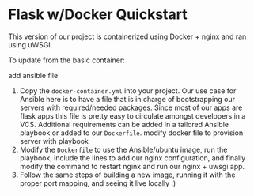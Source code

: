 Flask w/Docker Quickstart
===========================

This version of our project is containerized using Docker + nginx and ran using uWSGI.

To update from the basic container:

add ansible file
1. Copy the `docker-container.yml` into your project. Our use case for Ansible here is to have a file that is in charge of bootstrapping our servers with required/needed packages. Since most of our apps are flask apps this file is pretty easy to
circulate amongst developers in a VCS. Additional requirements can be added in a tailored Ansible playbook or added to our `Dockerfile`.
modify docker file to provision server with playbook
2. Modify the `Dockerfile` to use the Ansible/ubuntu image, run the playbook, include the lines to add our nginx configuration, and finally modify the command to restart nginx and run our nginx + uwsgi app.
3. Follow the same steps of building a new image, running it with the proper port mapping, and seeing it live locally :)